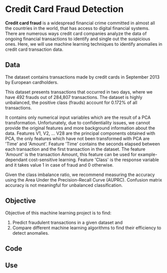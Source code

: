 # Credit Card Fraud Detection

**Credit card fraud**  is a widespread financial crime committed in almost all the countries in the world, that has access to digital financial systems. There are numerous ways credit card companies analyze the data of ongoing financial transactions to identify and single out the suspicious ones. Here, we will use machine learning techniques to identify anomalies in credit card transaction data.

## Data

The dataset contains transactions made by credit cards in September 2013 by European cardholders.

This dataset presents transactions that occurred in two days, where we have 492 frauds out of 284,807 transactions. The dataset is highly unbalanced, the positive class (frauds) account for 0.172% of all transactions.

It contains only numerical input variables which are the result of a PCA transformation. Unfortunately, due to confidentiality issues, we cannot provide the original features and more background information about the data. Features V1, V2, … V28 are the principal components obtained with PCA, the only features which have not been transformed with PCA are 'Time' and 'Amount'. Feature 'Time' contains the seconds elapsed between each transaction and the first transaction in the dataset. The feature 'Amount' is the transaction Amount, this feature can be used for example-dependant cost-sensitive learning. Feature 'Class' is the response variable and it takes value 1 in case of fraud and 0 otherwise.

Given the class imbalance ratio, we recommend measuring the accuracy using the Area Under the Precision-Recall Curve (AUPRC). Confusion matrix accuracy is not meaningful for unbalanced classification.

## Objective

Objective of this machine learning project is to find:

1. Predict fraudulent transactions in a given dataset and
2. Compare different machine learning algorithms to find their efficiency to detect anomalies.

## Code

## Use
